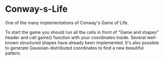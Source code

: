 # Conway-s-Life
One of the many implementations of Conway's Game of Life.

To start the game you should run all the cells in front of "Game and shapes" header and call game() function with your coordinates inside. Several well-known structured shapes have already been implemented. It's also possible to generate Gaussian-distributed coordinates to find a new beautiful pattern.
